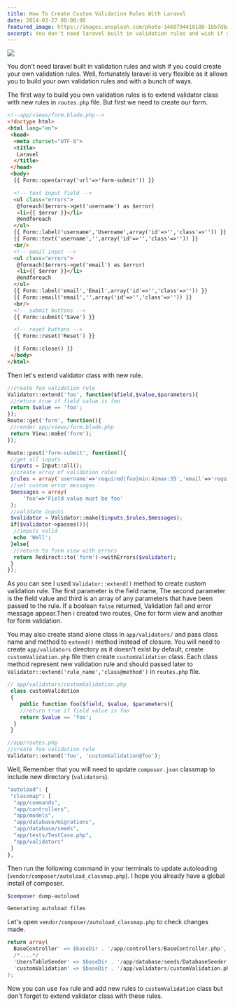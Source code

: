 ```yaml
---
title: How To Create Custom Validation Rules With Laravel
date: 2014-03-27 00:00:00
featured_image: https://images.unsplash.com/photo-1460794418188-1bb7dba2720d?q=90&fm=jpg&w=1000&fit=max
excerpt: You don't need laravel built in validation rules and wish if you could create your own validation rules. Well, fortunately laravel is very flexible as it allows you to build your own validation rules and with a bunch of ways.
---
```


![](https://images.unsplash.com/photo-1460794418188-1bb7dba2720d?q=90&fm=jpg&w=1000&fit=max)

You don't need laravel built in validation rules and wish if you could create your own validation rules. Well, fortunately laravel is very flexible as it allows you to build your own validation rules and with a bunch of ways.

The first way to build you own validation rules is to extend validator class with new rules in `routes.php` file. But first we need to create our form.

```html
<!--app/views/form.blade.php-->
<!doctype html>
<html lang="en">
 <head>
  <meta charset="UTF-8">
  <title>
   Laravel
  </title>
 </head>
 <body>
  {{ Form::open(array('url'=>'form-submit')) }}

  <!-- text input field -->
  <ul class="errors">
   @foreach($errors->get('username') as $error)
   <li>{{ $error }}</li>
   @endforeach
  </ul>
  {{ Form::label('username','Username',array('id'=>'','class'=>'')) }}
  {{ Form::text('username','',array('id'=>'','class'=>'')) }}
  <br/>
  <!-- email input -->
  <ul class="errors">
   @foreach($errors->get('email') as $error)
   <li>{{ $error }}</li>
   @endforeach
  </ul>
  {{ Form::label('email','Email',array('id'=>'','class'=>'')) }}
  {{ Form::email('email','',array('id'=>'','class'=>'')) }}
  <br/>
  <!-- submit buttons -->
  {{ Form::submit('Save') }}

  <!-- reset buttons -->
  {{ Form::reset('Reset') }}

  {{ Form::close() }}
 </body>
</html>
```

Then let's extend validator class with new rule.

```php
//create foo validation rule
Validator::extend('foo', function($field,$value,$parameters){
 //return true if field value is foo
 return $value == 'foo';
});
Route::get('form', function(){
 //render app/views/form.blade.php
 return View::make('form');
});

Route::post('form-submit', function(){
 //get all inputs
 $inputs = Input::all();
 //create array of validation rules
 $rules = array('username'=>'required|foo|min:4|max:35','email'=>'required|email');
 //set custom error messages
 $messages = array(
     'foo'=>'Field value must be foo'
 );
 //validate inputs
 $validator = Validator::make($inputs,$rules,$messages);
 if($validator->passes()){
  //inputs valid
  echo 'Well';
 }else{
  //return to form view with errors
  return Redirect::to('form')->withErrors($validator);
 }
});
```

As you can see I used `Validator::extend()` method to create custom validation rule. The first parameter is the field name, The second parameter is the field value and third is an array of any parameters that have been passed to the rule. If a boolean `false` returned, Validation fail and error message appear.Then i created two routes, One for form view and another for form validation.

You may also create stand alone class in `app/validators/` and pass class name and method to `extend()` method instead of closure. You will need to create `app/validators` directory as it doesn't exist by default, create `customValidation.php` file then create `customValidation` class. Each class method represent new validation rule and should passed later to `Validator::extend('rule_name','class@method')` in `routes.php` file.

```php
// app/validators/customValidation.php
 class customValidation
 {
    public function foo($field, $value, $parameters){
    //return true if field value is foo
    return $value == 'foo';
  }
 }
```

```php
//app/routes.php
//create foo validation rule
Validator::extend('foo', 'customValidation@foo');
```

Well, Remember that you will need to update `composer.json` classmap to include new directory (`validators`).

```php
"autoload": {
 "classmap": [
  "app/commands",
  "app/controllers",
  "app/models",
  "app/database/migrations",
  "app/database/seeds",
  "app/tests/TestCase.php",
  "app/validators"
 ]
},
```

Then run the following command in your terminals to update autoloading (`vendor/composer/autoload_classmap.php`). I hope you already have a global install of composer.

```bash
$composer dump-autoload

Generating autoload files
```

Let's open `vendor/composer/autoload_classmap.php` to check changes made.

```php
return array(
  BaseController' => $baseDir . '/app/controllers/BaseController.php',
  /*....*/
  'UsersTableSeeder' => $baseDir . '/app/database/seeds/DatabaseSeeder.php',
  'customValidation' => $baseDir . '/app/validators/customValidation.php',
);
```

Now you can use `foo` rule and add new rules to `customValidation` class but don't forget to extend validator class with these rules.